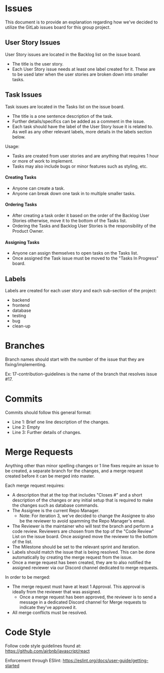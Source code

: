 # Issues #
This document is to provide an explanation regarding how we've decided to utilize the GitLab issues board for this group project.

## User Story Issues ##
User Story issues are located in the Backlog list on the issue board.
- The title is the user story.
- Each User Story issue needs at least one label created for it. These are to be used later when the user stories are broken down into smaller tasks.

## Task Issues ##
Task issues are located in the Tasks list on the issue board.
- The title is a one sentence description of the task.
- Further details/specifics can be added as a comment in the issue. 
- Each task should have the label of the User Story Issue it is related to. As well as any other relevant labels, more details in the labels section below.

Usage: 
- Tasks are created from user stories and are anything that requires 1 hour or more of work to implement.
- Tasks may also include bugs or minor features such as styling, etc.

#### Creating Tasks ####
- Anyone can create a task.
- Anyone can break down one task in to multiple smaller tasks.

#### Ordering Tasks ####
- After creating a task order it based on the order of the Backlog User Stories otherwise, move it to the bottom of the Tasks list.
- Ordering the Tasks and Backlog User Stories is the responsibility of the Product Owner.

#### Assigning Tasks ####
- Anyone can assign themselves to open tasks on the Tasks list.
- Once assigned the Task issue must be moved to the "Tasks In Progress" board.

## Labels ##
Labels are created for each user story and each sub-section of the project: 
- backend
- frontend
- database
- testing
- bug
- clean-up

# Branches #
Branch names should start with the number of the issue that they are fixing/implementing.

Ex: 17-contribution-guidelines is the name of the branch that resolves issue #17.

# Commits # 
Commits should follow this general format:
- Line 1: Brief one line description of the changes.
- Line 2: Empty
- Line 3: Further details of changes.

# Merge Requests #
Anything other than minor spelling changes or 1 line fixes require an issue to be created, a separate branch for the changes, and a merge request created before it can be merged into master.

Each merge request requires:
- A description that at the top that includes "Closes #<number of issue>" and a short description of the changes or any initial setup that is required to make the changes such as database commands.
- The Assignee is the current Repo Manager.
  - Note: For iteration 3, we've decided to change the Assignee to also be the reviewer to avoid spamming the Repo Manager's email.
- The Reviewer is the maintainer who will test the branch and perform a code review. Reviewers are chosen from the top of the "Code Review" List on the issue board. Once assigned move the reviewer to the bottom of the list.
- The Milestone should be set to the relevant sprint and iteration.
- Labels should match the issue that is being resolved. This can be done automatically by creating the merge request from the issue.
- Once a merge request has been created, they are to also notified the assigned reviewer via our Discord channel dedicated to merge requests.

In order to be merged:
- The merge request must have at least 1 Approval. This approval is ideally from the reviewer that was assigned.
  - Once a merge request has been approved, the reviewer is to send a message in a dedicated Discord channel for Merge requests to indicate they've approved it.
- All merge conflicts must be resolved.

# Code Style #
Follow code style guidelines found at: https://github.com/airbnb/javascript/react

Enforcement through ESlint: https://eslint.org/docs/user-guide/getting-started

